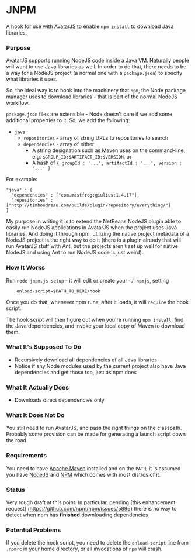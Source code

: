 JNPM
==============

A hook for use with [AvatarJS](https://avatar-js.java.net/) to enable `npm install`
to download Java libraries.

### Purpose

AvatarJS supports running [NodeJS](http://nodejs.org) code inside a Java VM.  Naturally people will
want to use Java libraries as well.  In order to do that, there needs to be a 
way for a NodeJS project (a normal one with a `package.json`) to specify what
libraries it uses.

So, the ideal way is to hook into the machinery that `npm`, the Node package 
manager uses to download libraries - that is part of the normal NodeJS workflow.

`package.json` files are extensible - Node doesn't care if we add some additional
properties to it.  So, we add the following:

 * `java`
    * `repositories` - array of string URLs to repositories to search
    * `dependencies` - array of either
        * A string designation such as Maven uses on the command-line, e.g. `$GROUP_ID:$ARTIFACT_ID:$VERSION`, or
        * A hash of `{ groupId : '...', artifactId : '...', version : '...' }`

For example:

    "java" : {
      "dependencies" : ["com.mastfrog:giulius:1.4.17"],
      "repositories" : ["http://timboudreau.com/builds/plugin/repository/everything/"]
    }

My purpose in writing it is to extend the NetBeans NodeJS plugin able to easily
run NodeJS applications in AvatarJS when the project uses Java libraries.  And
doing it through npm, utilizing the native project metadata of a NodeJS project
is the right way to do it (there is a plugin already that will run AvatarJS stuff
with Ant, but the projects aren't set up well for native NodeJS and using Ant to
run NodeJS code is just weird).

### How It Works

Run `node jnpm.js setup` - it will edit or create your `~/.npmjs`, setting

        onload-script=$PATH_TO_HERE/hook

Once you do that, whenever npm runs, after it loads, it will `require` the hook script.

The hook script will then figure out when you're running `npm install`, find the
Java dependencies, and invoke your local copy of Maven to download them.

### What It's Supposed To Do

 * Recursively download all dependencies of all Java libraries
 * Notice if any Node modules used by the current project also have Java
dependencies and get those too, just as npm does

### What It Actually Does

 * Downloads direct dependencies only

### What It Does Not Do

You still need to run AvatarJS, and pass the right things on the classpath.
Probably some provision can be made for generating a launch script down the 
road.

### Requirements

You need to have [Apache Maven](http://maven.apache.org) installed and on the `PATH`;
it is assumed you have [NodeJS](http://nodejs.org) and [NPM](http://npmjs.org) which
comes with most distros of it.

### Status

Very rough draft at this point.  In particular, pending 
[this enhancement request] (https://github.com/npm/npm/issues/5896) there is no
way to detect when npm has **finished** downloading dependencies

### Potential Problems

If you delete the hook script, you need to delete the `onload-script` line from
`.npmrc` in your home directory, or all invocations of `npm` will crash.
